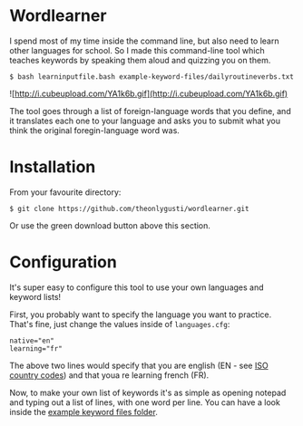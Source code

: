 # Wordlearner

I spend most of my time inside the command line, but also need to learn other languages for school. So I made this command-line tool which teaches keywords by speaking them aloud and quizzing you on them.

    $ bash learninputfile.bash example-keyword-files/dailyroutineverbs.txt

![http://i.cubeupload.com/YA1k6b.gif](http://i.cubeupload.com/YA1k6b.gif)

The tool goes through a list of foreign-language words that you define, and it translates each one to your language and asks you to submit what you think the original foregin-language word was.

# Installation

From your favourite directory:

    $ git clone https://github.com/theonlygusti/wordlearner.git

Or use the green download button above this section.

# Configuration

It's super easy to configure this tool to use your own languages and keyword lists!

First, you probably want to specify the language you want to practice. That's fine, just change the values inside of `languages.cfg`:

    native="en"
    learning="fr"

The above two lines would specify that you are english (EN - see [ISO country codes](http://www.nationsonline.org/oneworld/country_code_list.htm)) and that youa re learning french (FR).

Now, to make your own list of keywords it's as simple as opening notepad and typing out a list of lines, with one word per line. You can have a look inside the [example keyword files folder](example-keyword-files).



